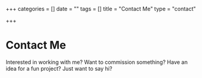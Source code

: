 +++
categories = []
date = ""
tags = []
title = "Contact Me"
type = "contact"

+++
# Contact Me

Interested in working with me? Want to commission something? Have an idea for a fun project? Just want to say hi?